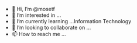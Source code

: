 - 👋 Hi, I’m @mosetf
- 👀 I’m interested in ...
- 🌱 I’m currently learning ...Information Technology 
- 💞️ I’m looking to collaborate on ...
- 📫 How to reach me ...

<!---
mosetf/mosetf is a ✨ special ✨ repository because its `README.md` (this file) appears on your GitHub profile.
You can click the Preview link to take a look at your changes.
--->
